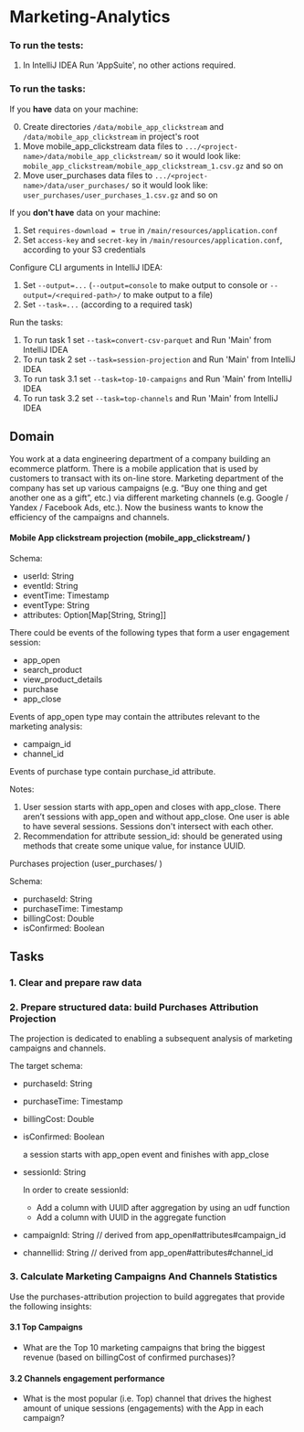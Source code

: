 # Marketing-Analytics

### To run the tests:

1. In IntelliJ IDEA Run 'AppSuite', no other actions required.

### To run the tasks:

If you **have** data on your machine: 

0. Create directories `/data/mobile_app_clickstream` and `/data/mobile_app_clickstream` in project's root
1. Move mobile_app_clickstream data files to `.../<project-name>/data/mobile_app_clickstream/` so it would look like: `mobile_app_clickstream/mobile_app_clickstream_1.csv.gz` and so on
2. Move user_purchases data files to `.../<project-name>/data/user_purchases/` so it would look like: `user_purchases/user_purchases_1.csv.gz` and so on

If you **don't have** data on your machine:

1. Set `requires-download = true` in `/main/resources/application.conf` 
2. Set `access-key` and `secret-key` in `/main/resources/application.conf`, according to your S3 credentials

Configure CLI arguments in IntelliJ IDEA:

1. Set `--output=...` (`--output=console` to make output to console or `--output=/<required-path>/` to make output to a file)
2. Set `--task=...` (according to a required task)

Run the tasks:

1. To run task 1 set `--task=convert-csv-parquet` and Run 'Main' from IntelliJ IDEA
2. To run task 2 set `--task=session-projection` and Run 'Main' from IntelliJ IDEA
3. To run task 3.1 set `--task=top-10-campaigns` and Run 'Main' from IntelliJ IDEA
4. To run task 3.2 set `--task=top-channels` and Run 'Main' from IntelliJ IDEA


## Domain
  You work at a data engineering department of a company building an ecommerce platform. There is a mobile application that is used by customers to transact with its on-line store. Marketing department of the company has set up various campaigns (e.g. “Buy one thing and get another one as a gift”, etc.)  via different marketing channels (e.g. Google / Yandex / Facebook Ads, etc.).
  Now the business wants to know the efficiency of the campaigns and channels.

#### Mobile App clickstream projection (mobile_app_clickstream/ )
Schema:
- userId: String
- eventId: String
- eventTime: Timestamp
- eventType: String
- attributes: Option[Map[String, String]]

There could be events of the following types that form a user engagement session:

- app_open
- search_product
- view_product_details
- purchase
- app_close

Events of app_open type may contain the attributes relevant to the marketing analysis:
- campaign_id
- channel_id

Events of purchase type contain purchase_id attribute.

Notes:
1) User session starts  with app_open and closes with app_close. There aren’t sessions with app_open and without app_close. One user is able to have several sessions. Sessions don't intersect with each other.
2) Recommendation for attribute session_id: should be generated using methods that create some unique value, for instance UUID.

Purchases projection (user_purchases/ )

Schema:
- purchaseId: String
- purchaseTime: Timestamp
- billingCost: Double
- isConfirmed: Boolean

## Tasks
### 1. Clear and prepare raw data

### 2. Prepare structured data: build Purchases Attribution Projection

   The projection is dedicated to enabling a subsequent analysis of marketing campaigns and channels. 

The target schema:
- purchaseId: String
- purchaseTime: Timestamp
- billingCost: Double
- isConfirmed: Boolean

   a session starts with app_open event and finishes with app_close
- sessionId: String 

   In order to create sessionId:
  * Add a column with UUID after aggregation by using an udf function
  * Add a column with UUID in the aggregate function
  
- campaignId: String  // derived from app_open#attributes#campaign_id
- channelIid: String    // derived from app_open#attributes#channel_id

### 3. Calculate Marketing Campaigns And Channels Statistics

Use the purchases-attribution projection to build aggregates that provide the following insights:

#### 3.1 Top Campaigns
- What are the Top 10 marketing campaigns that bring the biggest revenue (based on billingCost of confirmed purchases)?

#### 3.2 Channels engagement performance
- What is the most popular (i.e. Top) channel that drives the highest amount of unique sessions (engagements)  with the App in each campaign?
